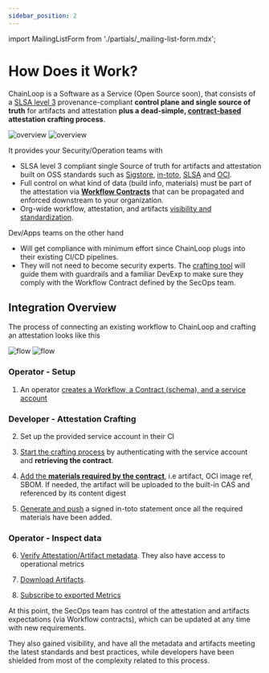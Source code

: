 ```yaml
---
sidebar_position: 2
---
```


import MailingListForm from './partials/_mailing-list-form.mdx';

# How Does it Work? 

ChainLoop is a Software as a Service (Open Source soon), that consists of a [SLSA level 3](https://slsa.dev/spec/v0.1/requirements#summary-table) provenance-compliant **control plane and single source of truth** for artifacts and attestation **plus a dead-simple, [contract-based](/getting-started/workflow-definition#workflow-contracts) attestation crafting process**.

![overview](/img/v2/chainloop-dev-overview.png#gh-light-mode-only)
![overview](/img/v2/chainloop-dev-overview-dark.png#gh-dark-mode-only)

It provides your Security/Operation teams with

- SLSA level 3 compliant single Source of truth for artifacts and attestation built on OSS standards such as [Sigstore](https://www.sigstore.dev/), [in-toto](https://in-toto.io/), [SLSA](https://slsa.dev) and [OCI](https://github.com/opencontainers/image-spec/blob/main/spec.md).
- Full control on what kind of data (build info, materials) must be part of the attestation via [**Workflow Contracts**](/getting-started/workflow-definition#workflow-contracts) that can be propagated and enforced downstream to your organization.
- Org-wide workflow, attestation, and artifacts [visibility and standardization](/getting-started/operator-view).

Dev/Apps teams on the other hand

- Will get compliance with minimum effort since ChainLoop plugs into their existing CI/CD pipelines.
- They will not need to become security experts. The [crafting tool](/getting-started/attestation-crafting) will guide them with guardrails and a familiar DevExp to make sure they comply with the Workflow Contract defined by the SecOps team.

## Integration Overview

The process of connecting an existing workflow to ChainLoop and crafting an attestation looks like this

![flow](/img/v2/chainloop.dev.png#gh-light-mode-only)
![flow](/img/v2/chainloop.dev-dark.png#gh-dark-mode-only)

### Operator - Setup

1. An operator [creates a Workflow, a Contract (schema), and a service account](/getting-started/workflow-definition#workflow-and-contract-creation)


### Developer - Attestation Crafting

2. Set up the provided service account in their CI

3. [Start the crafting process](/getting-started/attestation-crafting#initialization) by authenticating with the service account and **retrieving the contract**.

4. [Add the **materials required by the contract**](/getting-started/attestation-crafting#adding-materials), i.e artifact, OCI image ref, SBOM. If needed, the artifact will be uploaded to the built-in CAS and referenced by its content digest

5. [Generate and push](/getting-started/attestation-crafting#encode-sign-and-push-attestation) a signed in-toto statement once all the required materials have been added.

### Operator - Inspect data

6. [Verify Attestation/Artifact metadata](/getting-started/operator-view). They also have access to operational metrics

7. [Download Artifacts](/getting-started/operator-view#artifacts-download).

8. [Subscribe to exported Metrics](/getting-started/operator-view#metrics-coming-soon)

At this point, the SecOps team has control of the attestation and artifacts expectations (via Workflow contracts), which can be updated at any time with new requirements.

They also gained visibility, and have all the metadata and artifacts meeting the latest standards and best practices, while developers have been shielded from most of the complexity related to this process.

<MailingListForm />